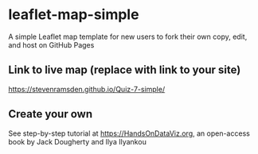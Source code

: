 # leaflet-map-simple
A simple Leaflet map template for new users to fork their own copy, edit, and host on GitHub Pages

## Link to live map (replace with link to your site)
https://stevenramsden.github.io/Quiz-7-simple/
## Create your own
See step-by-step tutorial at https://HandsOnDataViz.org, an open-access book by Jack Dougherty and Ilya Ilyankou
